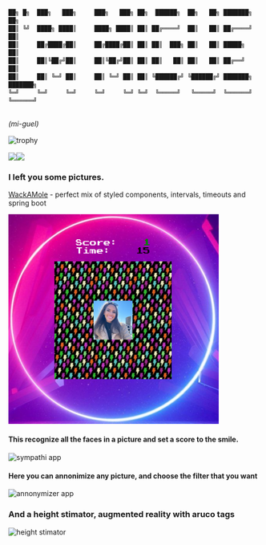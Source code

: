  ```
	
██╗ █╗  ███╗   ███╗     ███╗   ███╗ ██╗  ██████╗  ██╗   ██╗ ███████╗ ██╗     
 ██║ ╚╝  ████╗ ████║     ████╗ ████║ ██║ ██╔════╝  ██║   ██║ ██╔════╝ ██║     
 ██║     ██╔████╔██║     ██╔████╔██║ ██║ ██║  ███╗ ██║   ██║ █████╗   ██║     
 ██║     ██║╚██╔╝██║     ██║╚██╔╝██║ ██║ ██║   ██║ ██║   ██║ ██╔══╝   ██║     
 ██║     ██║ ╚═╝ ██║     ██║ ╚═╝ ██║ ██║ ╚██████╔╝ ╚██████╔╝ ███████╗ ███████╗
 ╚═╝     ╚═╝     ╚═╝     ╚═╝     ╚═╝ ╚═╝  ╚═════╝   ╚═════╝  ╚══════╝ ╚══════╝
	
```
	
*(mi-guel)*

<img alt="trophy" src="https://github-profile-trophy.vercel.app/?username=miguebarbell&theme=discord&rank=-C,-B,-?&no-bg=true&margin-w=15&margin-h=15&column=-1" align="center"/>

<img align="center" src="https://github-readme-stats.vercel.app/api?username=miguebarbell&count_private=true&show_icons=true&theme=chartreuse-dark" /><img align="center" src="https://github-readme-stats.vercel.app/api/top-langs/?username=miguebarbell&layout=compact&theme=chartreuse-dark&langs_count=8" />
 

### I left you some pictures.
[WackAMole](http://wakamole.s3-website-us-east-1.amazonaws.com/) - perfect mix of styled components, intervals, timeouts and spring boot

<img src="./media/wakamole.png" alt="gamming" width="420px;"/>  


#### This recognize all the faces in a picture and set a score to the smile.
<img src="https://miguel.debloat.us/static/images/deeplearning/gifs.gif" alt="sympathi app" width="420px;"/>

#### Here you can annonimize any picture, and choose the filter that you want
<img src="https://miguel.debloat.us/static/images/deeplearning/gifa.gif" alt="annonymizer app" width="420px;"/>

### And a height stimator, augmented reality with aruco tags
<img src="https://miguel.debloat.us/static/images/deeplearning/gifh.gif" alt="height stimator" width="420px;"/>
